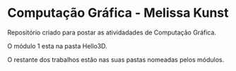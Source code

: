 # Computação Gráfica - Melissa Kunst
Repositório criado para postar as atividadades de Computação Gráfica.

O módulo 1 esta na pasta Hello3D.

O restante dos trabalhos estão nas suas pastas nomeadas pelos módulos.
